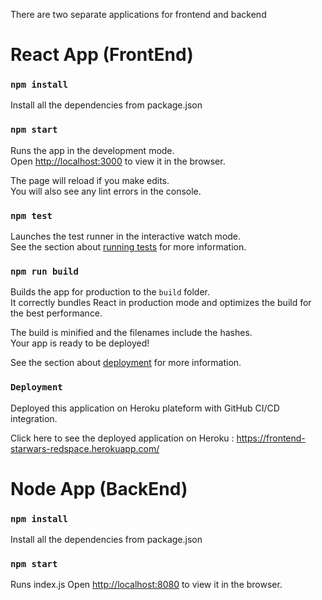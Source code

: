 There are two separate applications for frontend and backend

# React App (FrontEnd)

### `npm install`

Install all the dependencies from package.json

### `npm start`

Runs the app in the development mode.\
Open [http://localhost:3000](http://localhost:3000) to view it in the browser.

The page will reload if you make edits.\
You will also see any lint errors in the console.

### `npm test`

Launches the test runner in the interactive watch mode.\
See the section about [running tests](https://facebook.github.io/create-react-app/docs/running-tests) for more information.

### `npm run build`

Builds the app for production to the `build` folder.\
It correctly bundles React in production mode and optimizes the build for the best performance.

The build is minified and the filenames include the hashes.\
Your app is ready to be deployed!

See the section about [deployment](https://facebook.github.io/create-react-app/docs/deployment) for more information.

### `Deployment`

Deployed this application on Heroku plateform with GitHub CI/CD integration.

Click here to see the deployed application on Heroku : 
https://frontend-starwars-redspace.herokuapp.com/

# Node App (BackEnd)

### `npm install`

Install all the dependencies from package.json

### `npm start`

Runs  index.js 
Open [http://localhost:8080](http://localhost:8080) to view it in the browser.


